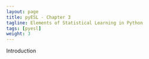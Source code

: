 ```yaml
---
layout: page
title: pyESL - Chapter 3
tagline: Elements of Statistical Learning in Python
tags: [pyesl]
weight: 3
---
```


<p>Introduction</p>
